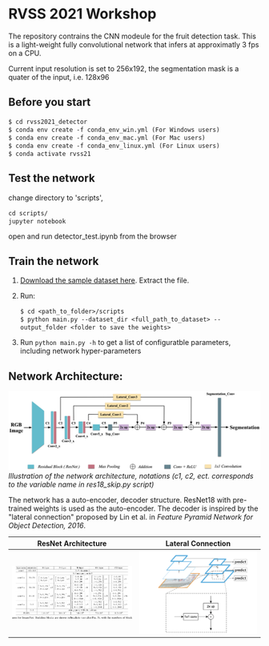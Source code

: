 # RVSS 2021 Workshop
The repository contrains the CNN modeule for the fruit detection task.
This is a light-weight fully convolutional network that infers at approximatly 3 fps on a CPU. 

Current input resolution is set to 256x192, the segmentation mask is a quater of the input, i.e. 128x96
## Before you start
```
$ cd rvss2021_detector
$ conda env create -f conda_env_win.yml (For Windows users)
$ conda env create -f conda_env_mac.yml (For Mac users)
$ conda env create -f conda_env_linux.yml (For Linux users)
$ conda activate rvss21
```

## Test the network
change directory to 'scripts', 
```
cd scripts/
jupyter notebook
```
open and run detector_test.ipynb from the browser

## Train the network
1. [Download the sample dataset here](https://anu365-my.sharepoint.com/:u:/g/personal/u5240496_anu_edu_au/Ec3PqU60nk5Amcfznr25XpMBthefcgvu6cqG340p8cDYFQ?e=HKRQ53). Extract the file.

2. Run:
    ```
    $ cd <path_to_folder>/scripts
    $ python main.py --dataset_dir <full_path_to_dataset> --output_folder <folder to save the weights>
    ```
3. Run `python main.py -h` to get a list of configuratble parameters, including network hyper-parameters


## Network Architecture:
![Network Architecture](readme_pics/rvss_arch.jpg)
*Illustration of the network architecture, 
notations (c1, c2, ect. corresponds to the variable name in res18_skip.py script)*

The network has a auto-encoder, decoder structure.
ResNet18 with pre-trained weights is used as the auto-encoder. 
The decoder is inspired by the "lateral connection" proposed by Lin et al. in _Feature Pyramid Network for Object Detection, 2016_. 

 

ResNet Architecture             |  Lateral Connection
:-------------------------:|:-------------------------:
<img src="readme_pics/resnet.png" width="500">  |  <img src="readme_pics/skip_connection.png" width="500">


